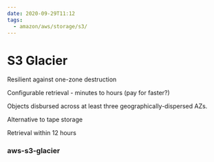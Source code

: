 ```yaml
---
date: 2020-09-29T11:12
tags:
  - amazon/aws/storage/s3/ 
---
```



# S3 Glacier

Resilient against one-zone destruction

Configurable retrieval - minutes to hours (pay for faster?)

 Objects disbursed across at least three geographically-dispersed AZs.

 Alternative to tape storage

 Retrieval within 12 hours

 

### aws-s3-glacier


